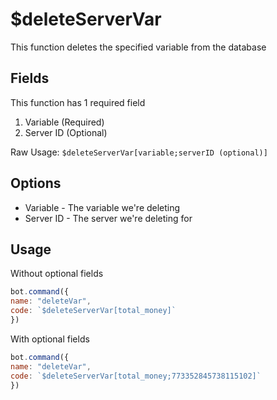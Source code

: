 # $deleteServerVar

This function deletes the specified variable from the database

## Fields

This function has 1 required field

1. Variable \(Required\)
2. Server ID \(Optional\)

Raw Usage: `$deleteServerVar[variable;serverID (optional)]`

## Options

* Variable - The variable we're deleting
* Server ID - The server we're deleting for

## Usage

Without optional fields

```javascript
bot.command({
name: "deleteVar",
code: `$deleteServerVar[total_money]`
})
```

With optional fields

```javascript
bot.command({
name: "deleteVar",
code: `$deleteServerVar[total_money;773352845738115102]`
})
```

